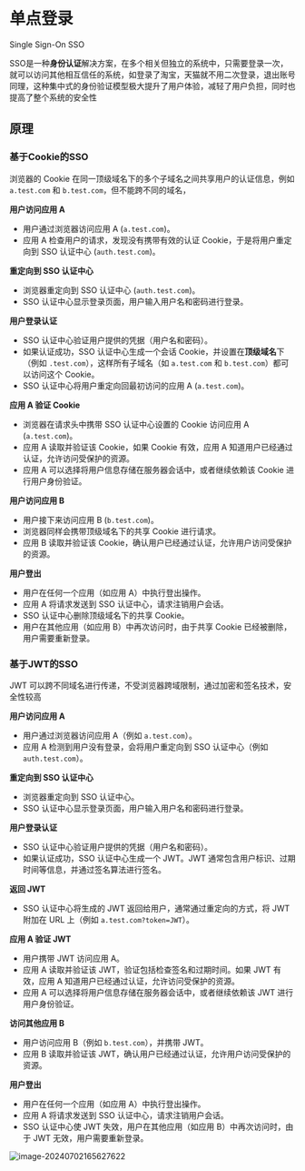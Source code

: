 # 单点登录

Single Sign-On	SSO

SSO是一种**身份认证**解决方案，在多个相关但独立的系统中，只需要登录一次，就可以访问其他相互信任的系统，如登录了淘宝，天猫就不用二次登录，退出账号同理，这种集中式的身份验证模型极大提升了用户体验，减轻了用户负担，同时也提高了整个系统的安全性

## 原理

### 基于Cookie的SSO

浏览器的 Cookie 在同一顶级域名下的多个子域名之间共享用户的认证信息，例如 `a.test.com` 和 `b.test.com`，但不能跨不同的域名，

**用户访问应用 A**

- 用户通过浏览器访问应用 A (`a.test.com`)。
- 应用 A 检查用户的请求，发现没有携带有效的认证 Cookie，于是将用户重定向到 SSO 认证中心 (`auth.test.com`)。

**重定向到 SSO 认证中心**

- 浏览器重定向到 SSO 认证中心 (`auth.test.com`)。
- SSO 认证中心显示登录页面，用户输入用户名和密码进行登录。

**用户登录认证**

- SSO 认证中心验证用户提供的凭据（用户名和密码）。
- 如果认证成功，SSO 认证中心生成一个会话 Cookie，并设置在**顶级域名**下（例如 `.test.com`），这样所有子域名（如 `a.test.com` 和 `b.test.com`）都可以访问这个 Cookie。
- SSO 认证中心将用户重定向回最初访问的应用 A (`a.test.com`)。

**应用 A 验证 Cookie**

- 浏览器在请求头中携带 SSO 认证中心设置的 Cookie 访问应用 A (`a.test.com`)。
- 应用 A 读取并验证该 Cookie，如果 Cookie 有效，应用 A 知道用户已经通过认证，允许访问受保护的资源。
- 应用 A 可以选择将用户信息存储在服务器会话中，或者继续依赖该 Cookie 进行用户身份验证。

**用户访问应用 B**

- 用户接下来访问应用 B (`b.test.com`)。
- 浏览器同样会携带顶级域名下的共享 Cookie 进行请求。
- 应用 B 读取并验证该 Cookie，确认用户已经通过认证，允许用户访问受保护的资源。

**用户登出**

- 用户在任何一个应用（如应用 A）中执行登出操作。
- 应用 A 将请求发送到 SSO 认证中心，请求注销用户会话。
- SSO 认证中心删除顶级域名下的共享 Cookie。
- 用户在其他应用（如应用 B）中再次访问时，由于共享 Cookie 已经被删除，用户需要重新登录。



### 基于JWT的SSO

JWT 可以跨不同域名进行传递，不受浏览器跨域限制，通过加密和签名技术，安全性较高

**用户访问应用 A**

- 用户通过浏览器访问应用 A（例如 `a.test.com`）。
- 应用 A 检测到用户没有登录，会将用户重定向到 SSO 认证中心（例如 `auth.test.com`）。

**重定向到 SSO 认证中心**

- 浏览器重定向到 SSO 认证中心。
- SSO 认证中心显示登录页面，用户输入用户名和密码进行登录。

**用户登录认证**

- SSO 认证中心验证用户提供的凭据（用户名和密码）。
- 如果认证成功，SSO 认证中心生成一个 JWT。JWT 通常包含用户标识、过期时间等信息，并通过签名算法进行签名。

**返回 JWT**

- SSO 认证中心将生成的 JWT 返回给用户，通常通过重定向的方式，将 JWT 附加在 URL 上（例如 `a.test.com?token=JWT`）。

**应用 A 验证 JWT**

- 用户携带 JWT 访问应用 A。
- 应用 A 读取并验证该 JWT，验证包括检查签名和过期时间。如果 JWT 有效，应用 A 知道用户已经通过认证，允许访问受保护的资源。
- 应用 A 可以选择将用户信息存储在服务器会话中，或者继续依赖该 JWT 进行用户身份验证。

**访问其他应用 B**

- 用户访问应用 B（例如 `b.test.com`），并携带 JWT。
- 应用 B 读取并验证该 JWT，确认用户已经通过认证，允许用户访问受保护的资源。

**用户登出**

- 用户在任何一个应用（如应用 A）中执行登出操作。
- 应用 A 将请求发送到 SSO 认证中心，请求注销用户会话。
- SSO 认证中心使 JWT 失效，用户在其他应用（如应用 B）中再次访问时，由于 JWT 无效，用户需要重新登录。



![image-20240702165627622](./assets/image-20240702165627622.png)
